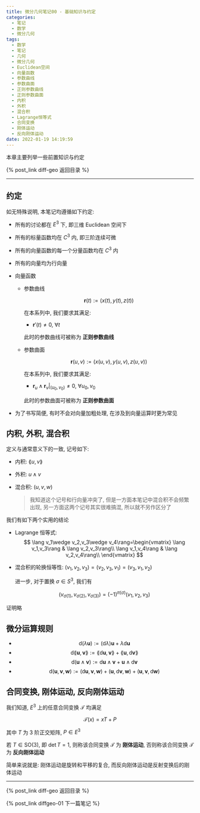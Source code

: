 ```yaml
---
title: 微分几何笔记00 - 基础知识与约定
categories:
  - 笔记
  - 数学
  - 微分几何
tags:
  - 数学
  - 笔记
  - 几何
  - 微分几何
  - Euclidean空间
  - 向量函数
  - 参数曲线
  - 参数曲面
  - 正则参数曲线
  - 正则参数曲面
  - 内积
  - 外积
  - 混合积
  - Lagrange恒等式
  - 合同变换
  - 刚体运动
  - 反向刚体运动
date: 2022-01-19 14:19:59
---
```


本章主要列举一些前置知识与约定

<!-- more -->

{% post_link diff-geo 返回目录 %}

---

## 约定

如无特殊说明, 本笔记均遵循如下约定:

- 所有的讨论都在 $E^3$ 下, 即三维 Euclidean 空间下
- 所有的标量函数均在 $C^3$ 内, 即三阶连续可微
- 所有的向量函数的每一个分量函数均在 $C^3$ 内
- 所有的向量均为行向量
- 向量函数

  - 参数曲线

    $$
    \textbf{r}(t):=(x(t),y(t),z(t))
    $$

    在本系列中, 我们要求其满足:

    - $\textbf{r}'(t)\ne 0,~\forall t$

    此时的参数曲线可被称为 **正则参数曲线**

  - 参数曲面

    $$
    \textbf{r}(u,v):=(x(u,v),y(u,v),z(u,v))
    $$

    在本系列中, 我们要求其满足:

    - $\textbf{r}_u\wedge\textbf{r}_v|_{(u_0,v_0)}\ne 0,~\forall u_0,v_0$

    此时的参数曲面可被称为 **正则参数曲面**

- 为了书写简便, 有时不会对向量加粗处理, 在涉及到向量运算时更为常见

## 内积, 外积, 混合积

定义与通常意义下的一致, 记号如下:

- 内积: $\lang u,v\rang$
- 外积: $u\wedge v$
- 混合积: $(u,v,w)$

  > 我知道这个记号和行向量冲突了, 但是一方面本笔记中混合积不会频繁出现, 另一方面这两个记号其实很难搞混, 所以就不另作区分了

我们有如下两个实用的结论

- Lagrange 恒等式:
  $$
  \lang v_1\wedge v_2,v_3\wedge v_4\rang=\begin{vmatrix}
    \lang v_1,v_3\rang & \lang v_2,v_3\rang\\
    \lang v_1,v_4\rang & \lang v_2,v_4\rang\\
  \end{vmatrix}
  $$
- 混合积的轮换恒等性: $(v_1,v_2,v_3)=(v_2,v_3,v_1)=(v_3,v_1,v_2)$

  进一步, 对于置换 $\sigma\in S^3$, 我们有

  $$
  (v_{\sigma(1)},v_{\sigma(2)},v_{\sigma(3)})=(-1)^{\pi(\sigma)}(v_1,v_2,v_3)
  $$

证明略

## 微分运算规则

- $$
  \mathrm{d}(\lambda\textbf{u}):=(\mathrm{d}\lambda)\textbf{u}+\lambda\mathrm{d}\textbf{u}
  $$
- $$
  \mathrm{d}\lang \textbf{u},\textbf{v}\rang:=\lang\mathrm{d}\textbf{u},\textbf{v}\rang+\lang \textbf{u},\mathrm{d}\textbf{v}\rang
  $$
- $$
  \mathrm{d}(\textbf{u}\wedge \textbf{v}):=\mathrm{d}\textbf{u}\wedge \textbf{v}+\textbf{u}\wedge\mathrm{d}\textbf{v}
  $$
- $$
  \mathrm{d}(\textbf{u},\textbf{v},\textbf{w}):=(\mathrm{d}\textbf{u},\textbf{v},\textbf{w})+(\textbf{u},\mathrm{d}\textbf{v},\textbf{w})+(\textbf{u},\textbf{v},\mathrm{d}\textbf{w})
  $$

## 合同变换, 刚体运动, 反向刚体运动

我们知道, $E^3$ 上的任意合同变换 $\mathcal{T}$ 均满足

$$
\mathcal{T}(x)=xT+P
$$

其中 $T$ 为 3 阶正交矩阵, $P\in E^3$

若 $T\in\textrm{SO}(3)$, 即 $\det T=1$, 则称该合同变换 $\mathcal{T}$ 为 **刚体运动**, 否则称该合同变换 $\mathcal{T}$ 为 **反向刚体运动**

简单来说就是: 刚体运动是旋转和平移的复合, 而反向刚体运动是反射变换后的刚体运动

---

{% post_link diff-geo 返回目录 %}

{% post_link diffgeo-01 下一篇笔记 %}
